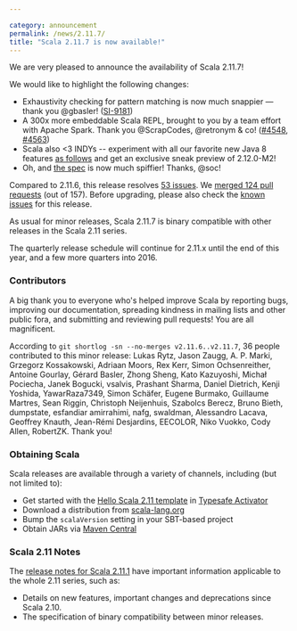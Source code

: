 ```yaml
---

category: announcement
permalink: /news/2.11.7/
title: "Scala 2.11.7 is now available!"
---
```

We are very pleased to announce the availability of Scala 2.11.7!

We would like to highlight the following changes:

* Exhaustivity checking for pattern matching is now much snappier &mdash; thank you @gbasler! ([SI-9181](https://issues.scala-lang.org/browse/SI-9181))
* A 300x more embeddable Scala REPL, brought to you by a team effort with Apache Spark. Thank you @ScrapCodes, @retronym &amp; co! ([#4548](https://github.com/scala/scala/pull/4548), [#4563](https://github.com/scala/scala/pull/4563))
* Scala also &lt;3 INDYs -- experiment with all our favorite new Java 8 features [as follows](https://github.com/scala/make-release-notes/blob/2.11.x/experimental-backend.md) and get an exclusive sneak preview of 2.12.0-M2!
* Oh, and [the spec](https://www.scala-lang.org/files/archive/spec/2.11/) is now much spiffier! Thanks, @soc!

<!--break-->

Compared to 2.11.6, this release resolves [53 issues](https://issues.scala-lang.org/issues/?jql=project%20%3D%20SI%20AND%20resolution%20%3D%20Fixed%20AND%20fixVersion%20in%20%28%22Scala%202.11.7%22%29%20ORDER%20BY%20component%20ASC%2C%20priority%20DESC).  We [merged 124 pull requests](https://github.com/scala/scala/pulls?q=is%3Apr+is%3Amerged+milestone%3A2.11.7) (out of 157).  Before upgrading, please also check the [known issues](https://issues.scala-lang.org/issues/?jql=project%20%3D%20SI%20AND%20status%3Dopen%20AND%20affectedVersion%20%3D%20%22Scala%202.11.7%22%20and%20fixVersion%20%3E%3D%20%22Scala%202.11.7%22%20ORDER%20BY%20component%20ASC%2C%20priority%20DESC) for this release.

As usual for minor releases, Scala 2.11.7 is binary compatible with other releases in the Scala 2.11 series.

The quarterly release schedule will continue for 2.11.x until the end of this year, and a few more quarters into 2016.

### Contributors

A big thank you to everyone who's helped improve Scala by reporting bugs, improving our documentation, spreading kindness in mailing lists and other public fora, and submitting and reviewing pull requests! You are all magnificent.

According to `git shortlog -sn --no-merges v2.11.6..v2.11.7`, 36 people contributed to this minor release: Lukas Rytz, Jason Zaugg, A. P. Marki, Grzegorz Kossakowski, Adriaan Moors, Rex Kerr, Simon Ochsenreither, Antoine Gourlay, Gérard Basler, Zhong Sheng, Kato Kazuyoshi, Michał Pociecha, Janek Bogucki, vsalvis, Prashant Sharma, Daniel Dietrich, Kenji Yoshida, YawarRaza7349, Simon Schäfer, Eugene Burmako, Guillaume Martres, Sean Riggin, Christoph Neijenhuis, Szabolcs Berecz, Bruno Bieth, dumpstate, esfandiar amirrahimi, nafg, swaldman, Alessandro Lacava, Geoffrey Knauth, Jean-Rémi Desjardins, EECOLOR, Niko Vuokko, Cody Allen, RobertZK. Thank you!

### Obtaining Scala

Scala releases are available through a variety of channels, including (but not limited to):

* Get started with the [Hello Scala 2.11 template](https://www.lightbend.com/activator/template/hello-scala-2_11) in [Typesafe Activator](https://www.lightbend.com/platform/getstarted)
* Download a distribution from [scala-lang.org](https://scala-lang.org/download/2.11.7.html)
* Bump the `scalaVersion` setting in your SBT-based project
* Obtain JARs via [Maven Central](https://search.maven.org/#search%7Cga%7C1%7Cg%3A%22org.scala-lang%22%20AND%20v%3A%222.11.7%22)

### Scala 2.11 Notes

The [release notes for Scala 2.11.1](https://scala-lang.org/news/2.11.1) have important information applicable to the whole 2.11 series, such as:

* Details on new features, important changes and deprecations since Scala 2.10.
* The specification of binary compatibility between minor releases.
